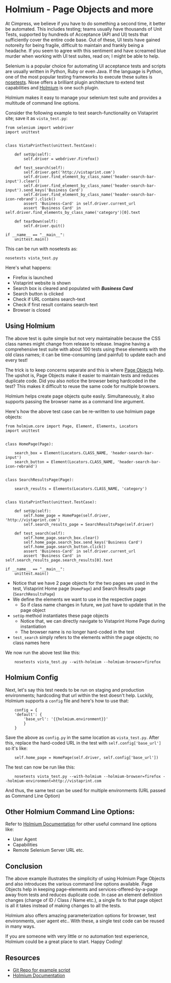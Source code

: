 # Holmium - Page Objects and more

At Cimpress, we believe if you have to do something a second time, it better be automated. This includes testing; teams usually have thousands of Unit Tests, supported by hundreds of Acceptance (API and UI) tests that sufficiently cover the entire code base. Out of these, UI tests have gained notoreity for being fragile, difficult to maintain and frankly being a headache. If you seem to agree with this sentiment and have screamed blue murder when working with UI test suites, read on; I might be able to help.

Selenium is a popular choice for automating UI acceptance tests and scripts are usually written in Python, Ruby or even Java. If the language is Python, one of the most popular testing frameworks to execute these suites is [nosetests](https://nose.readthedocs.org/en/latest). Nose offers a brilliant plugin architecture to extend test capabilities and [Holmium](http://holmiumcore.readthedocs.org/en/latest/) is one such plugin.

Holmium makes it easy to manage your selenium test suite and provides a multitude of command line options.

Consider the following example to test search-functionality on Vistaprint site; save it as `vista_test.py`:

    from selenium import webdriver
    import unittest


    class VistaPrintTest(unittest.TestCase):

        def setUp(self):
            self.driver = webdriver.Firefox()

        def test_search(self):
            self.driver.get('http://vistaprint.com')
            self.driver.find_element_by_class_name('header-search-bar-input').clear()
            self.driver.find_element_by_class_name('header-search-bar-input').send_keys('Business Card')
            self.driver.find_element_by_class_name('header-search-bar-icon-rebrand').click()
            assert 'Business-Card' in self.driver.current_url
            assert 'Business Card' in self.driver.find_elements_by_class_name('category')[0].text

        def tearDown(self):
            self.driver.quit()

    if __name__ == "__main__":
        unittest.main()


This can be run with nosetests as:

    nosetests vista_test.py

Here&#39;s what happens:

* Firefox is launched
* Vistaprint website is shown
* Search box is cleared and populated with ***Business Card***
* Search button is clicked
* Check if URL contains search-text
* Check if first result contains search-text
* Browser is closed

## Using Holmium

The above test is quite simple but not very maintainable because the CSS class names might change from release to release. Imagine having a comprehensive test suite with about 100 tests using these elements with the old class names; it can be time-consuming (and painful) to update each and every test!

The trick is to keep concerns separate and this is where [Page Objects](https://code.google.com/p/selenium/wiki/PageObjects) help. The upshot is, Page Objects make it easier to maintain tests and reduces duplicate code. Did you also notice the browser being hardcoded in the test? This makes it difficult to reuse the same code for multiple browsers.

Holmium helps create page objects quite easily. Simultaneously, it also supports passing the browser name as a  command line argument.

Here&#39;s how the above test case can be re-written to use holmium page objects:

    from holmium.core import Page, Element, Elements, Locators
    import unittest


    class HomePage(Page):

        search_box = Element(Locators.CLASS_NAME, 'header-search-bar-input')
        search_button = Element(Locators.CLASS_NAME, 'header-search-bar-icon-rebrand')


    class SearchResultsPage(Page):

        search_results = Elements(Locators.CLASS_NAME, 'category')


    class VistaPrintTest(unittest.TestCase):

        def setUp(self):
            self.home_page = HomePage(self.driver, 'http://vistaprint.com')
            self.search_results_page = SearchResultsPage(self.driver)

        def test_search(self):
            self.home_page.search_box.clear()
            self.home_page.search_box.send_keys('Business Card')
            self.home_page.search_button.click()
            assert 'Business-Card' in self.driver.current_url
            assert 'Business Card' in self.search_results_page.search_results[0].text

    if __name__ == "__main__":
        unittest.main()

* Notice that we have 2 page objects for the two pages we used in the test, Vistaprint Home page (`HomePage`) and Search Results page (`SearchResultsPage`)
* We define the elements we want to use in the respective pages
    * So if class name changes in future, we just have to update that in the page object
* `setUp` method instantiates these page objects
    * Notice that, we can directly navigate to Vistaprint Home Page during instantiation
    * The browser name is no longer hard-coded in the test
* `test_search` simply refers to the elements within the page objects; no class names here

We now run the above test like this:


        nosetests vista_test.py --with-holmium --holmium-browser=firefox


## Holmium Config

Next, let&#39;s say this test needs to be run on staging and production environments; hardcoding that url within the test doesn&#39;t help. Luckily, Holmium supports a `config` file and here&#39;s how to use that:


        config = {
        'default': {
            'base_url': '{{holmium.environment}}'
            }
        }

Save the above as `config.py` in the same location as `vista_test.py`. After this, replace the hard-coded URL in the test with `self.config['base_url']` so it's like:


        self.home_page = HomePage(self.driver, self.config['base_url'])

The test can now be run like this:


        nosetests vista_test.py --with-holmium --holmium-browser=firefox --holmium-environment=http://vistaprint.com

And thus, the same test can be used for multiple environments (URL passed as Command Line Option)

## Other Holmium Command Line Options:

Refer to [Holmium Documentation](http://holmiumcore.readthedocs.org/en/latest/unittest.html#command-line-options) for other useful command line options like:

* User Agent
* Capabilities
* Remote Selenium Server URL etc.

## Conclusion

The above example illustrates the simplicity of using Holmium Page Objects and also introduces the various command line options available. Page Objects help in keeping page-elements and services-offered-by-a-page away from tests and reduces duplicate code. In case an element definition changes (change of ID / Class / Name etc.), a single fix to that page object is all it takes instead of making changes to all the tests.

Holmium also offers amazing parameterization options for browser, test environments, user agent etc.. With these, a single test code can be reused in many ways.

If you are someone with very little or no automation test experience, Holmium could be a great place to start. Happy Coding!

## Resources

* [Git Repo for example script](https://github.com/sajnikanth/vista_tech_blog)
* [Holmium Documentation](http://holmiumcore.readthedocs.org/)
